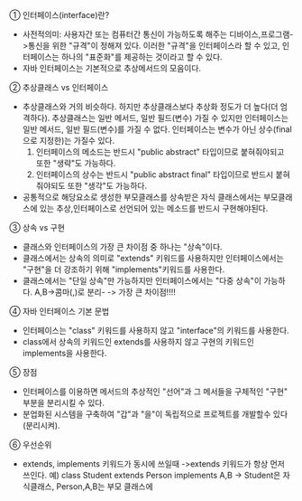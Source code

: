 ① 인터페이스(interface)란?
- 사전적의미: 사용자간 또는 컴퓨터간 통신이 가능하도록 해주는 디바이스,프로그램->통신을 위한 "규격"이 정해져 있다.
              이러한 "규격"을 인터페이스라 할 수 있고, 인터페이스는 하나의 "표준화"를 제공하는 것이라고 할 수 있다.
- 자바 인터페이스는 기본적으로 추상메서드의 모음이다. 

② 추상클래스 vs 인터페이스
- 추상클래스와 거의 비슷하다. 하지만 추상클래스보다 추상화 정도가 더 높다(더 엄격하다). 추상클래스는 일반 메서드, 일반 필드(변수) 가질 수 있지만 인터페이스는 일반 메서드, 일반 필드(변수)를 가질   수 없다. 인터페이스는 변수가 아닌 상수(final으로 지정한)는 가질수 있다.
  1) 인터페이스의 메소드는 반드시 "public abstract" 타입이므로 붙혀줘야되고 또한 "생략"도 가능하다.
  2) 인터페이스의 상수는 반드시 "public abstract final" 타입이므로 반드시 붙혀줘야되도 또한 "생각"도 가능하다.
- 공통적으로 해당요소로 생성한 부모클래스를 상속받은 자식 클래스에서는 부모클래스에 있는 추상,인터페이스로 선언되어 있는 메소드를 반드시 구현해야된다.

③ 상속 vs 구현
- 클래스와  인터페이스의 가장 큰 차이점 중 하나는 "상속"이다.
- 클래스에서는 상속의 의미로 "extends" 키워드를 사용하지만 인터페이스에서는 "구현"을 더 강조하기 위해 "implements"키워드를 사용한다.
- 클래스에서는 "단일 상속"만 가능하지만 인터페이스에서는 "다중 상속"이 가능하다. A,B->콤마(,)로 분리- -> 가장 큰 차이점!!!!

④ 자바 인터페이스 기본 문법
- 인터페이스는 "class" 키워드를 사용하지 않고 "interface"의 키워드를 사용한다.
- class에서 상속의 키워드인 extends를 사용하지 않고 구현의 키워드인 implements을 사용한다.

⑤ 장점
- 인터페이스를 이용하면 메서드의 추상적인 "선어"과 그 메서들을 구체적인 "구현" 부분을 분리시킬 수 있다.
- 분업화된 시스템을 구축하여 "갑"과 "을"이 독립적으로 프로젝트를 개발할수 있다(분리시켜).

⑥ 우선순위
- extends, implements 키워드가 동시에 쓰일때 ->extends 키워드가 항상 먼저 쓰인다.
예) class Student extends Person implements A,B -> Student은 자식클래스, Person,A,B는 부모 클래스에 





